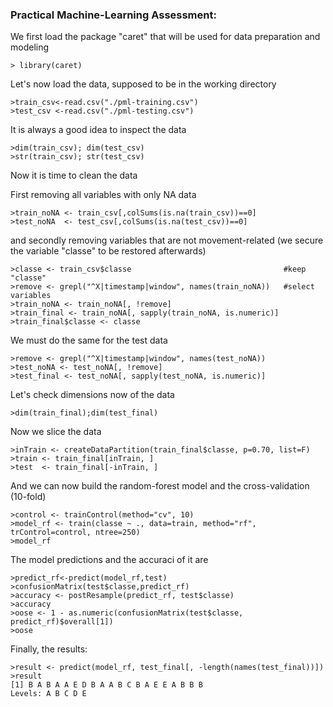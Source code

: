 ### Practical Machine-Learning Assessment:


We first load the package "caret" that will be used for data preparation and modeling
```
> library(caret)
```

Let's now load the data, supposed to be in the working directory
```
>train_csv<-read.csv("./pml-training.csv")
>test_csv <-read.csv("./pml-testing.csv")
```

It is always a good idea to inspect the data
```
>dim(train_csv); dim(test_csv)
>str(train_csv); str(test_csv)
```

Now it is time to clean the data

First removing all variables with only NA data
```
>train_noNA <- train_csv[,colSums(is.na(train_csv))==0]
>test_noNA  <- test_csv[,colSums(is.na(test_csv))==0]
```
and secondly removing variables that are not movement-related
(we secure the variable "classe" to be restored afterwards)
```
>classe <- train_csv$classe                                  #keep "classe"
>remove <- grepl("^X|timestamp|window", names(train_noNA))   #select variables
>train_noNA <- train_noNA[, !remove]
>train_final <- train_noNA[, sapply(train_noNA, is.numeric)]
>train_final$classe <- classe
```

We must do the same for the test data
```
>remove <- grepl("^X|timestamp|window", names(test_noNA))
>test_noNA <- test_noNA[, !remove]
>test_final <- test_noNA[, sapply(test_noNA, is.numeric)]
```
Let's check dimensions now of the data
```
>dim(train_final);dim(test_final)
```

Now we slice the data
```
>inTrain <- createDataPartition(train_final$classe, p=0.70, list=F)
>train <- train_final[inTrain, ]
>test  <- train_final[-inTrain, ]
```

And we can now build the random-forest model and the cross-validation (10-fold)
```
>control <- trainControl(method="cv", 10) 
>model_rf <- train(classe ~ ., data=train, method="rf", trControl=control, ntree=250)
>model_rf
```

The model predictions and the accuraci of it are
```
>predict_rf<-predict(model_rf,test)
>confusionMatrix(test$classe,predict_rf)
>accuracy <- postResample(predict_rf, test$classe)
>accuracy
>oose <- 1 - as.numeric(confusionMatrix(test$classe, predict_rf)$overall[1])
>oose
```
Finally, the results:
```
>result <- predict(model_rf, test_final[, -length(names(test_final))])
>result
[1] B A B A A E D B A A B C B A E E A B B B
Levels: A B C D E
```
